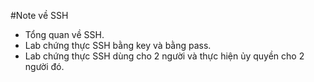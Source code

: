 #Note về SSH

- Tổng quan về SSH.
- Lab chứng thực SSH bằng key và bằng pass.
- Lab chứng thực SSH dùng cho 2 người và thực hiện ủy quyền cho 2 người đó.
